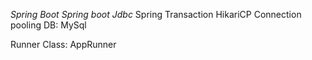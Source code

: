 _Spring Boot_
_Spring boot Jdbc_
Spring Transaction
HikariCP Connection pooling
DB: MySql

Runner Class: 
  AppRunner



